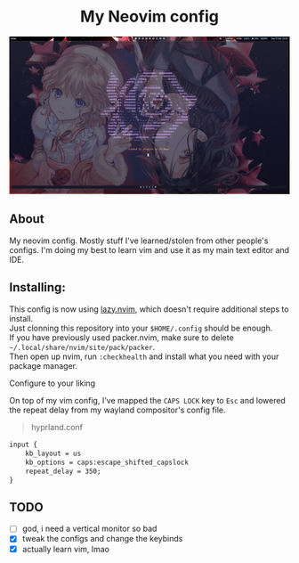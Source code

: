 <h1 align="center">
    <br>
    My Neovim config
    <br>
</h1>

![screenshot](screenshots/1.png)

## About
My neovim config. Mostly stuff I've learned/stolen from other people's configs.
I'm doing my best to learn vim and use it as my main text editor and IDE.

## Installing:
This config is now using [lazy.nvim](https://github.com/folke/lazy.nvim), which doesn't require additional steps to install.\
Just clonning this repository into your `$HOME/.config` should be enough.\
If you have previously used packer.nvim, make sure to delete `~/.local/share/nvim/site/pack/packer`.\
Then open up nvim, run `:checkhealth` and install what you need with your package manager.

Configure to your liking

On top of my vim config, I've mapped the `CAPS LOCK` key to `Esc` and lowered the repeat delay from my wayland compositor's config file.
>hyprland.conf
```
input {
    kb_layout = us
    kb_options = caps:escape_shifted_capslock
    repeat_delay = 350;
}
```

## TODO
- [ ] god, i need a vertical monitor so bad
- [x] tweak the  configs and change the keybinds
- [x] actually learn vim, lmao
